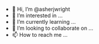 - 👋 Hi, I’m @asherjwright
- 👀 I’m interested in ...
- 🌱 I’m currently learning ...
- 💞️ I’m looking to collaborate on ...
- 📫 How to reach me ...

<!---
asherjwright/asherjwright is a ✨ special ✨ repository because its `README.md` (this file) appears on your GitHub profile.
You can click the Preview link to take a look at your changes.
--->
